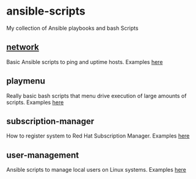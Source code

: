 # ansible-scripts

My collection of Ansible playbooks and bash Scripts

## [network](network)

Basic Ansible scripts to ping and uptime hosts. Examples [here](network)

## playmenu

Really basic bash scripts that menu drive execution of large amounts of scripts. Examples [here](playmenu)

## subscription-manager

How to register system to Red Hat Subscription Manager. Examples [here](subscription-manager)

## user-management

Ansible scripts to manage local users on Linux systems. Examples [here](user-management)
